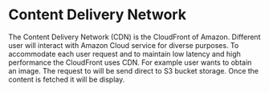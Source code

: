 # Content Delivery Network 
The Content Delivery Network (CDN) is the CloudFront of Amazon. Different user will interact with Amazon Cloud service for diverse purposes.  To accommodate each user request and to maintain low latency and high performance the CloudFront uses CDN. For example user wants to obtain an image. The request to will be send direct to S3 bucket storage. Once the content is fetched it will be display.
